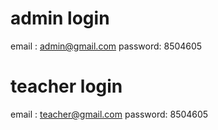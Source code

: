 # admin login
email : admin@gmail.com
password: 8504605

# teacher login
email : teacher@gmail.com
password: 8504605